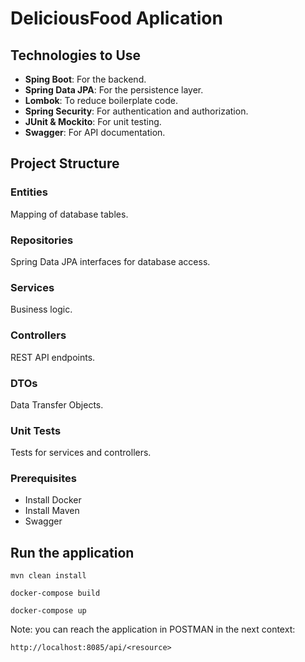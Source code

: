 # DeliciousFood Aplication

## **Technologies to Use**

- **Sping Boot**: For the backend.
- **Spring Data JPA**: For the persistence layer.
- **Lombok**: To reduce boilerplate code.
- **Spring Security**: For authentication and authorization.
- **JUnit & Mockito**: For unit testing.
- **Swagger**: For API documentation.

## **Project Structure**

### **Entities**

Mapping of database tables.

### **Repositories**

Spring Data JPA interfaces for database access.

### **Services**

Business logic.

### **Controllers**

REST API endpoints.

### **DTOs**

Data Transfer Objects.

### **Unit Tests**

Tests for services and controllers.

### **Prerequisites**

- Install Docker
- Install Maven
- Swagger

## **Run the application**

`mvn clean install`

`docker-compose build`

`docker-compose up`

Note: you can reach the application in POSTMAN in the next context:

`http://localhost:8085/api/<resource>`